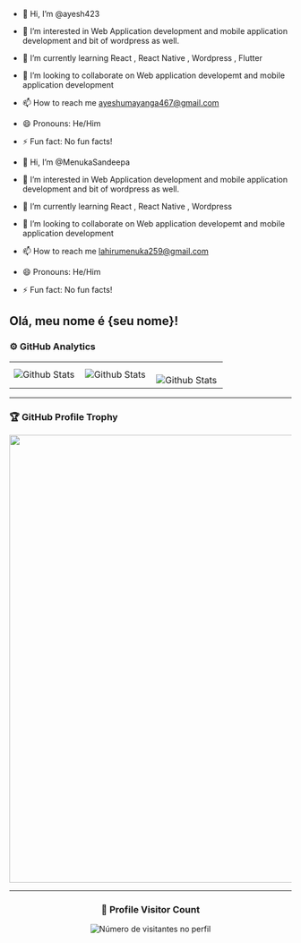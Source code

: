 - 👋 Hi, I’m @ayesh423
- 👀 I’m interested in Web Application development and mobile application development and bit of wordpress as well.
- 🌱 I’m currently learning React , React Native , Wordpress , Flutter
- 💞️ I’m looking to collaborate on Web application developemt and mobile application development
- 📫 How to reach me ayeshumayanga467@gmail.com
- 😄 Pronouns: He/Him
- ⚡ Fun fact: No fun facts!

- 👋 Hi, I’m @MenukaSandeepa
- 👀 I’m interested in Web Application development and mobile application development and bit of wordpress as well.
- 🌱 I’m currently learning React , React Native , Wordpress
- 💞️ I’m looking to collaborate on Web application developemt and mobile application development
- 📫 How to reach me lahirumenuka259@gmail.com
- 😄 Pronouns: He/Him
- ⚡ Fun fact: No fun facts!

## Olá, meu nome é {seu nome}!

### ⚙️ GitHub Analytics

<table>
  <tr>
    <td>
      <img
        align="left"
        src="https://github-readme-stats.vercel.app/api?username=iuricode&theme=dark&hide_border=false&include_all_commits=true"
        alt="Github Stats"
      />
    </td>
    <td>
      <img
        align="left"
        src="https://github-readme-stats.vercel.app/api/top-langs/?username=iuricode&theme=dark&hide_border=false&include_all_commits=true&count_private=true&layout=compact"
        alt="Github Stats"
      />
    </td>
    <td>
      <br />
      <img
        align="left"
        src="https://github-readme-streak-stats.herokuapp.com/?user=iuricode&theme=dark&hide_border=false"
        alt="Github Stats"
      />
    </td>
  </tr>
</table>

--- 

### 🏆 GitHub Profile Trophy

<p align="center">
  <a
    href="https://github.com/ryo-ma/github-profile-trophy"
    title="repositório de troféus"
  >
    <img
      width="800"
      src="https://github-profile-trophy.vercel.app/?username=iuricode&column=8&theme=darkhub&no-frame=true&no-bg=true"
    />
  </a>
</p>

---

<div align="center">
  <h3><b>📍 Profile Visitor Count</b></h3>
</div>

<p align="center">
  <img
    src="https://profile-counter.glitch.me/iuricode/count.svg"
    alt="Número de visitantes no perfil"
  />
</p>
